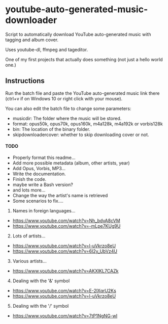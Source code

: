 # youtube-auto-generated-music-downloader
Script to automatically download YouTube auto-generated music with tagging and album cover.

Uses youtube-dl, ffmpeg and tageditor.

One of my first projects that actually does something (not just a hello world one.)

## Instructions
Run the batch file and paste the YouTube auto-generated music link there (ctrl+v if on Windows 10 or right click with your mouse).

You can also edit the batch file to change some parameters:
* musicdir: The folder where the music will be stored.
* format: opus50k, opus70k, opus160k, m4a128k, m4a192k or vorbis128k
* bin: The location of the binary folder.
* skipdownloadercover: whether to skip downloading cover or not.


#### TODO

* Properly format this readme...
* Add more possible metadata (album, other artists, year)
* Add Opus, Vorbis, MP3...
* Write the documentation.
* Finish the code.
* maybe write a Bash version?
* and lots more...
* Change the way the artist's name is retrieved
* Some scenarios to fix.... 


1. Names in foreign languages...
*  https://www.youtube.com/watch?v=Nh_bdvA8cVM
* https://www.youtube.com/watch?v=-mLpe7KUg9U

2. Lots of artists...
* https://www.youtube.com/watch?v=l-uVkrzo8eU
* https://www.youtube.com/watch?v=6I2y_UbVz4U

3. Various artists...
* https://www.youtube.com/watch?v=AKXlKL7CAZk

4. Dealing with the '&' symbol
* https://www.youtube.com/watch?v=E-2lXqrU2Ks
* https://www.youtube.com/watch?v=l-uVkrzo8eU
5. Dealing with the '/' symbol
* https://www.youtube.com/watch?v=7tP1NgNG-wI
